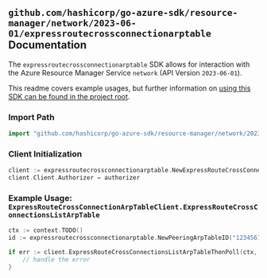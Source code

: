 
## `github.com/hashicorp/go-azure-sdk/resource-manager/network/2023-06-01/expressroutecrossconnectionarptable` Documentation

The `expressroutecrossconnectionarptable` SDK allows for interaction with the Azure Resource Manager Service `network` (API Version `2023-06-01`).

This readme covers example usages, but further information on [using this SDK can be found in the project root](https://github.com/hashicorp/go-azure-sdk/tree/main/docs).

### Import Path

```go
import "github.com/hashicorp/go-azure-sdk/resource-manager/network/2023-06-01/expressroutecrossconnectionarptable"
```


### Client Initialization

```go
client := expressroutecrossconnectionarptable.NewExpressRouteCrossConnectionArpTableClientWithBaseURI("https://management.azure.com")
client.Client.Authorizer = authorizer
```


### Example Usage: `ExpressRouteCrossConnectionArpTableClient.ExpressRouteCrossConnectionsListArpTable`

```go
ctx := context.TODO()
id := expressroutecrossconnectionarptable.NewPeeringArpTableID("12345678-1234-9876-4563-123456789012", "example-resource-group", "expressRouteCrossConnectionValue", "peeringValue", "arpTableValue")

if err := client.ExpressRouteCrossConnectionsListArpTableThenPoll(ctx, id); err != nil {
	// handle the error
}
```
